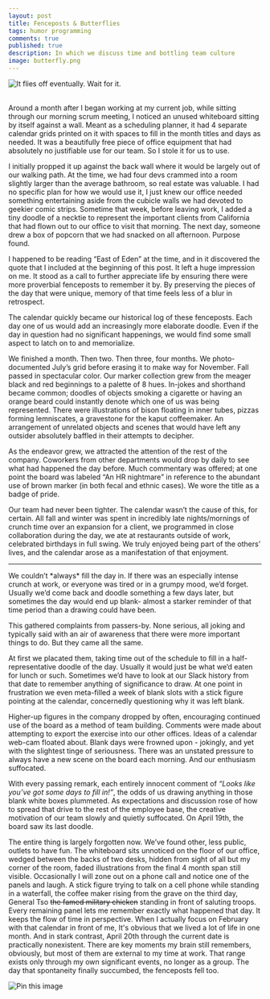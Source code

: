 ```yaml
---
layout: post
title: Fenceposts & Butterflies
tags: humor programming
comments: true
published: true
description: In which we discuss time and bottling team culture
image: butterfly.png
---
```


![It flies off eventually.  Wait for it.](http://imgur.com/bh5pDHM.gif "It flies off eventually.  Wait for it.")

<br/>
Around a month after I began working at my current job, while sitting through our morning scrum meeting, I noticed an unused whiteboard sitting by itself against a wall. Meant as a scheduling planner, it had 4 separate calendar grids printed on it with spaces to fill in the month titles and days as needed. It was a beautifully free piece of office equipment that had absolutely no justifiable use for our team. So I stole it for us to use.

I initially propped it up against the back wall where it would be largely out of our walking path. At the time, we had four devs crammed into a room slightly larger than the average bathroom, so real estate was valuable. I had no specific plan for how we would use it, I just knew our office needed something entertaining aside from the cubicle walls we had devoted to geekier comic strips. Sometime that week, before leaving work, I added a tiny doodle of a necktie to represent the important clients from California that had flown out to our office to visit that morning. The next day, someone drew a box of popcorn that we had snacked on all afternoon. Purpose found.

I happened to be reading “East of Eden” at the time, and in it discovered the quote that I included at the beginning of this post. It left a huge impression on me. It stood as a call to further appreciate life by ensuring there were more proverbial fenceposts to remember it by. By preserving the pieces of the day that were unique, memory of that time feels less of a blur in retrospect.

The calendar quickly became our historical log of these fenceposts. Each day one of us would add an increasingly more elaborate doodle. Even if the day in question had no significant happenings, we would find some small aspect to latch on to and memorialize.

We finished a month. Then two. Then three, four months. We photo-documented July’s grid before erasing it to make way for November. Fall passed in spectacular color. Our marker collection grew from the meager black and red beginnings to a palette of 8 hues. In-jokes and shorthand became common; doodles of objects smoking a cigarette or having an orange beard could instantly denote which one of us was being represented. There were illustrations of bison floating in inner tubes, pizzas forming lemniscates, a gravestone for the kaput coffeemaker. An arrangement of unrelated objects and scenes that would have left any outsider absolutely baffled in their attempts to decipher.

As the endeavor grew, we attracted the attention of the rest of the company. Coworkers from other departments would drop by daily to see what had happened the day before. Much commentary was offered; at one point the board was labeled “An HR nightmare” in reference to the abundant use of brown marker (in both fecal and ethnic cases). We wore the title as a badge of pride.

Our team had never been tighter. The calendar wasn’t the cause of this, for certain. All fall and winter was spent in incredibly late nights/mornings of crunch time over an expansion for a client, we programmed in close collaboration during the day, we ate at restaurants outside of work, celebrated birthdays in full swing. We truly enjoyed being part of the others’ lives, and the calendar arose as a manifestation of that enjoyment.

<hr>
We couldn’t *always* fill the day in. If there was an especially intense crunch at work, or everyone was tired or in a grumpy mood, we’d forget. Usually we’d come back and doodle something a few days later, but sometimes the day would end up blank- almost a starker reminder of that time period than a drawing could have been.

This gathered complaints from passers-by. None serious, all joking and typically said with an air of awareness that there were more important things to do. But they came all the same.

At first we placated them, taking time out of the schedule to fill in a half-representative doodle of the day. Usually it would just be what we’d eaten for lunch or such. Sometimes we’d have to look at our Slack history from that date to remember anything of significance to draw. At one point in frustration we even meta-filled a week of blank slots with a stick figure pointing at the calendar, concernedly questioning why it was left blank.

Higher-up figures in the company dropped by often, encouraging continued use of the board as a method of team building. Comments were made about attempting to export the exercise into our other offices. Ideas of a calendar web-cam floated about. Blank days were frowned upon - jokingly, and yet with the slightest tinge of seriousness. There was an unstated pressure to always have a new scene on the board each morning. And our enthusiasm suffocated.

With every passing remark, each entirely innocent comment of *“Looks like you’ve got some days to fill in!”*, the odds of us drawing anything in those blank white boxes plummeted. As expectations and discussion rose of how to spread that drive to the rest of the employee base, the creative motivation of our team slowly and quietly suffocated. On April 19th, the board saw its last doodle.

The entire thing is largely forgotten now. We’ve found other, less public, outlets to have fun. The whiteboard sits unnoticed on the floor of our office, wedged between the backs of two desks, hidden from sight of all but my corner of the room, faded illustrations from the final 4 month span still visible. Occasionally I will zone out on a phone call and notice one of the panels and laugh. A stick figure trying to talk on a cell phone while standing in a waterfall, the coffee maker rising from the grave on the third day, General Tso ~~the famed military chicken~~ standing in front of saluting troops. Every remaining panel lets me remember exactly what happened that day. It keeps the flow of time in perspective. When I actually focus on February with that calendar in front of me, It's obvious that we lived a lot of life in one month. And in stark contrast, April 20th through the current date is practically nonexistent. There are key moments my brain still remembers, obviously, but most of them are external to my time at work. That range exists only through my own significant events, no longer as a group. The day that spontaneity finally succumbed, the fenceposts fell too.

![Pin this image](http://imgur.com/e3zuOtf.png "Pin this image")
